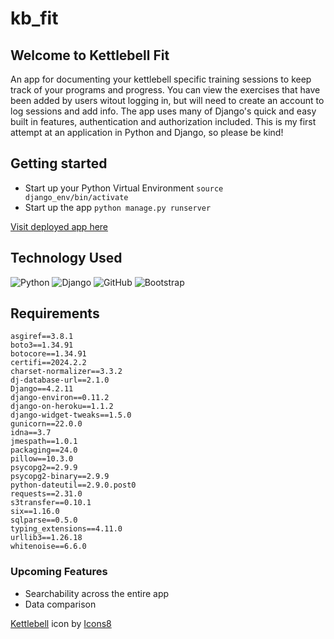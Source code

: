 # kb_fit

## Welcome to Kettlebell Fit
An app for documenting your kettlebell specific training sessions to keep track of your programs and progress. You can view the exercises that have been added by users witout logging in, but will need to create an account to log sessions and add info.
The app uses many of Django's quick and easy built in features, authentication and authorization included.
This is my first attempt at an application in Python and Django, so please be kind!

## Getting started
- Start up your Python Virtual Environment
`source django_env/bin/activate`
- Start up the app
`python manage.py runserver`

[Visit deployed app here](https://kettlebell-fit-1513cd41f148.herokuapp.com/)

## Technology Used
![Python](https://img.shields.io/badge/python-3670A0?style=for-the-badge&logo=python&logoColor=ffdd54)
![Django](https://img.shields.io/badge/django-%23092E20.svg?style=for-the-badge&logo=django&logoColor=white)
![GitHub](https://img.shields.io/badge/github-%23121011.svg?style=for-the-badge&logo=github&logoColor=white)
![Bootstrap](https://img.shields.io/badge/bootstrap-%238511FA.svg?style=for-the-badge&logo=bootstrap&logoColor=white)

## Requirements
```
asgiref==3.8.1
boto3==1.34.91
botocore==1.34.91
certifi==2024.2.2
charset-normalizer==3.3.2
dj-database-url==2.1.0
Django==4.2.11
django-environ==0.11.2
django-on-heroku==1.1.2
django-widget-tweaks==1.5.0
gunicorn==22.0.0
idna==3.7
jmespath==1.0.1
packaging==24.0
pillow==10.3.0
psycopg2==2.9.9
psycopg2-binary==2.9.9
python-dateutil==2.9.0.post0
requests==2.31.0
s3transfer==0.10.1
six==1.16.0
sqlparse==0.5.0
typing_extensions==4.11.0
urllib3==1.26.18
whitenoise==6.6.0
```

### Upcoming Features
- Searchability across the entire app
- Data comparison


<a target="_blank" href="https://icons8.com/icon/ur7Wlis7nVHs/kettlebell">Kettlebell</a> icon by <a target="_blank" href="https://icons8.com">Icons8</a>
